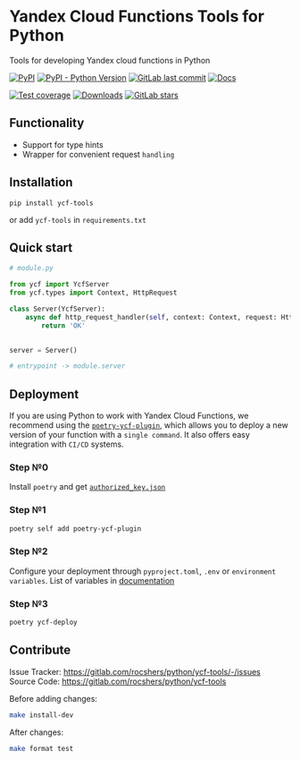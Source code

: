 # Yandex Cloud Functions Tools for Python

Tools for developing Yandex cloud functions in Python

[![PyPI](https://img.shields.io/pypi/v/ycf-tools)](https://pypi.org/project/ycf-tools/)
[![PyPI - Python Version](https://img.shields.io/pypi/pyversions/ycf-tools)](https://pypi.org/project/ycf-tools/)
[![GitLab last commit](https://img.shields.io/gitlab/last-commit/rocshers/python/ycf-tools)](https://gitlab.com/rocshers/python/ycf-tools)
[![Docs](https://img.shields.io/badge/docs-exist-blue)](https://rocshers.gitlab.io/python/ycf-tools/)

[![Test coverage](https://codecov.io/gitlab/rocshers:python/ycf-tools/graph/badge.svg)](https://codecov.io/gitlab/rocshers:python/ycf-tools)
[![Downloads](https://static.pepy.tech/badge/ycf-tools)](https://pepy.tech/project/ycf-tools)
[![GitLab stars](https://img.shields.io/gitlab/stars/rocshers/python/ycf-tools)](https://gitlab.com/rocshers/python/ycf-tools)

## Functionality

- Support for type hints
- Wrapper for convenient request `handling`

## Installation

`pip install ycf-tools`

or add `ycf-tools` in `requirements.txt`

## Quick start

```python
# module.py

from ycf import YcfServer
from ycf.types import Context, HttpRequest

class Server(YcfServer):
    async def http_request_handler(self, context: Context, request: HttpRequest):
        return 'OK'
    

server = Server()

# entrypoint -> module.server
```

## Deployment

If you are using Python to work with Yandex Cloud Functions, we recommend using the [`poetry-ycf-plugin`](https://pypi.org/project/poetry-ycf-plugin/), which allows you to deploy a new version of your function with a `single command`. It also offers easy integration with `CI/CD` systems.

### Step №0

Install `poetry` and get [`authorized_key.json`](https://yandex.cloud/docs/iam/concepts/authorization/key)

### Step №1

```bash
poetry self add poetry-ycf-plugin
```

### Step №2

Configure your deployment through `pyproject.toml`, `.env`  or `environment variables`. List of variables in [documentation](https://projects.rocshers.com/poetry-ycf-plugin/configure)

### Step №3

```bash
poetry ycf-deploy
```

## Contribute

Issue Tracker: <https://gitlab.com/rocshers/python/ycf-tools/-/issues>  
Source Code: <https://gitlab.com/rocshers/python/ycf-tools>

Before adding changes:

```bash
make install-dev
```

After changes:

```bash
make format test
```
